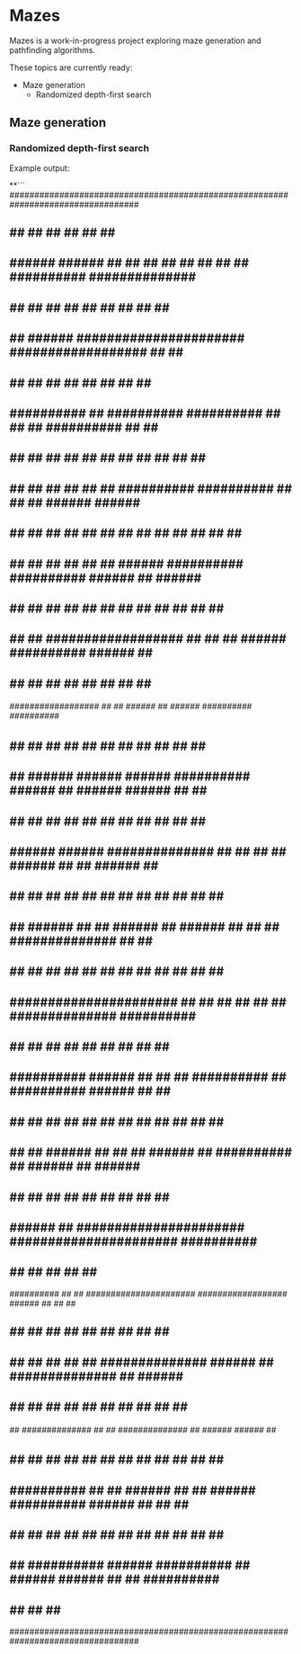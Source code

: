 # Mazes

Mazes is a work-in-progress project exploring maze generation and pathfinding algorithms.

These topics are currently ready:

- Maze generation
  - Randomized depth-first search

## Maze generation

### Randomized depth-first search

Example output:

**```
##################################################################################
##      ##              ##      ##      ##  ##      ##                          ##
##  ######  ######  ##  ##  ##  ##  ##  ##  ##  ##  ##########  ##############  ##
##  ##      ##      ##      ##      ##  ##      ##          ##  ##              ##
##  ##  ######  ######################  ##################  ##  ##  ##############
##          ##  ##              ##          ##      ##  ##      ##  ##          ##
##  ##########  ##  ##########  ##########  ##  ##  ##  ##########  ##  ##  ######
##  ##  ##      ##  ##      ##          ##      ##  ##      ##      ##  ##      ##
##  ##  ##  ##  ##  ##  ##  ##########  ##########  ##  ##  ##  ######  ######  ##
##  ##  ##  ##  ##  ##  ##  ##      ##          ##      ##  ##      ##      ##  ##
##  ##  ##  ##  ##  ##  ##  ######  ##########  ##########  ######  ##  ######  ##
##  ##  ##  ##  ##      ##      ##  ##      ##      ##      ##      ##  ##      ##
##  ##  ##  ##################  ##  ##  ##  ######  ##########  ######  ##  ######
##      ##                  ##  ##      ##  ##      ##          ##      ##      ##
######  ##################  ##  ##  ######  ##  ######  ##########  ##########  ##
##  ##  ##          ##      ##  ##      ##  ##      ##  ##          ##      ##  ##
##  ##  ######  ######  ######  ##########  ######  ##  ######  ######  ##  ##  ##
##  ##      ##      ##          ##      ##  ##      ##      ##  ##      ##  ##  ##
##  ######  ######  ##############  ##  ##  ##  ##  ######  ##  ##  ######  ##  ##
##  ##      ##      ##          ##  ##      ##  ##  ##      ##      ##  ##  ##  ##
##  ##  ######  ##  ##  ######  ##  ######  ##  ##  ##  ##############  ##  ##  ##
##  ##          ##      ##  ##  ##  ##  ##  ##  ##  ##              ##      ##  ##
##  ######################  ##  ##  ##  ##  ##  ##  ##############  ##########  ##
##                      ##  ##  ##  ##      ##  ##          ##      ##      ##  ##
##  ##########  ######  ##  ##  ##  ##########  ##  ##########  ######  ##  ##  ##
##  ##      ##      ##  ##  ##  ##      ##      ##  ##      ##      ##  ##      ##
##  ##  ##  ######  ##  ##  ##  ######  ##  ##########  ##  ######  ##  ######  ##
##  ##  ##  ##      ##      ##          ##              ##      ##      ##      ##
##  ######  ##  ######################  ######################  ##########  ######
##          ##  ##                                          ##          ##  ##  ##
##########  ##  ##  ######################  ##################  ######  ##  ##  ##
##      ##  ##  ##  ##                  ##  ##                  ##  ##  ##      ##
##  ##  ##  ##  ##  ##  ##############  ######  ##  ##############  ##  ######  ##
##  ##  ##  ##      ##      ##  ##              ##  ##          ##      ##      ##
######  ##  ##############  ##  ##  ##############  ##  ######  ######  ##  ######
##      ##      ##  ##      ##  ##  ##          ##  ##      ##      ##  ##  ##  ##
##  ##########  ##  ##  ######  ##  ##  ######  ##########  ######  ##  ##  ##  ##
##  ##          ##  ##      ##      ##  ##  ##          ##  ##  ##  ##  ##      ##
##  ##  ##########  ######  ##########  ##  ######  ######  ##  ##  ##########  ##
##                      ##                      ##              ##              ##
##################################################################################
```**
